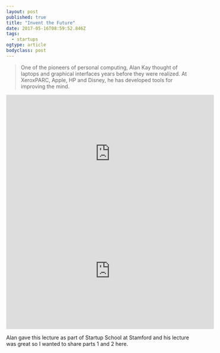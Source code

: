 ```yaml
---
layout: post
published: true
title: "Invent the Future"
date: 2017-05-16T08:59:52.846Z
tags:
  - startups
ogtype: article
bodyclass: post
---
```


> One of the pioneers of personal computing, Alan Kay thought of laptops and graphical interfaces years before they were realized. At XeroxPARC, Apple, HP and Disney, he has developed tools for improving the mind.

<iframe width="560" height="315" src="https://www.youtube.com/embed/ZDM33CMJvp8" frameborder="0" allowfullscreen></iframe>

<iframe width="560" height="315" src="https://www.youtube.com/embed/DIR6Rmhm3To" frameborder="0" allowfullscreen></iframe>

Alan gave this lecture as part of Startup School at Stamford and his lecture was great so I wanted to share parts 1 and 2 here.
